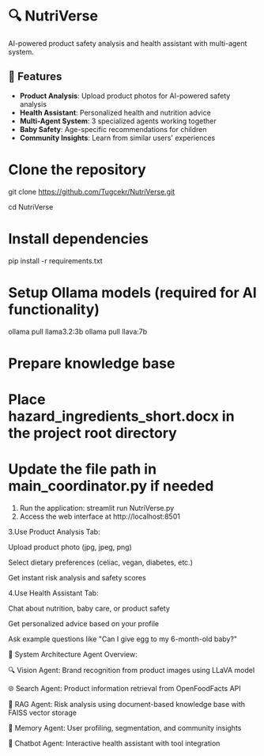 # 🔍 NutriVerse

AI-powered product safety analysis and health assistant with multi-agent system.

## 🚀 Features

- **Product Analysis**: Upload product photos for AI-powered safety analysis
- **Health Assistant**: Personalized health and nutrition advice
- **Multi-Agent System**: 3 specialized agents working together
- **Baby Safety**: Age-specific recommendations for children
- **Community Insights**: Learn from similar users' experiences

# Clone the repository
git clone https://github.com/Tugcekr/NutriVerse.git

cd NutriVerse

# Install dependencies
pip install -r requirements.txt

# Setup Ollama models (required for AI functionality)
ollama pull llama3.2:3b
ollama pull llava:7b

# Prepare knowledge base
# Place hazard_ingredients_short.docx in the project root directory
# Update the file path in main_coordinator.py if needed
1. Run the application:
streamlit run NutriVerse.py
2. Access the web interface at http://localhost:8501

3.Use Product Analysis Tab:

Upload product photo (jpg, jpeg, png)

Select dietary preferences (celiac, vegan, diabetes, etc.)

Get instant risk analysis and safety scores

4.Use Health Assistant Tab:

Chat about nutrition, baby care, or product safety

Get personalized advice based on your profile

Ask example questions like "Can I give egg to my 6-month-old baby?"

🤖 System Architecture
Agent Overview:

🔍 Vision Agent: Brand recognition from product images using LLaVA model

🌐 Search Agent: Product information retrieval from OpenFoodFacts API

🧠 RAG Agent: Risk analysis using document-based knowledge base with FAISS vector storage

💾 Memory Agent: User profiling, segmentation, and community insights

💬 Chatbot Agent: Interactive health assistant with tool integration
